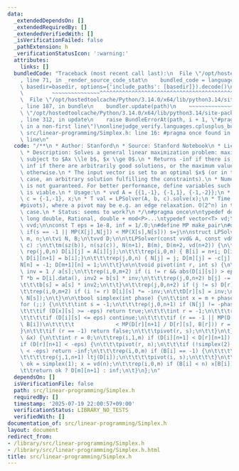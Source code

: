 ```yaml
---
data:
  _extendedDependsOn: []
  _extendedRequiredBy: []
  _extendedVerifiedWith: []
  _isVerificationFailed: false
  _pathExtension: h
  _verificationStatusIcon: ':warning:'
  attributes:
    links: []
  bundledCode: "Traceback (most recent call last):\n  File \"/opt/hostedtoolcache/Python/3.14.0/x64/lib/python3.14/site-packages/onlinejudge_verify/documentation/build.py\"\
    , line 71, in _render_source_code_stat\n    bundled_code = language.bundle(stat.path,\
    \ basedir=basedir, options={'include_paths': [basedir]}).decode()\n          \
    \         ~~~~~~~~~~~~~~~^^^^^^^^^^^^^^^^^^^^^^^^^^^^^^^^^^^^^^^^^^^^^^^^^^^^^^^^^^^^^^^^^^\n\
    \  File \"/opt/hostedtoolcache/Python/3.14.0/x64/lib/python3.14/site-packages/onlinejudge_verify/languages/cplusplus.py\"\
    , line 187, in bundle\n    bundler.update(path)\n    ~~~~~~~~~~~~~~^^^^^^\n  File\
    \ \"/opt/hostedtoolcache/Python/3.14.0/x64/lib/python3.14/site-packages/onlinejudge_verify/languages/cplusplus_bundle.py\"\
    , line 312, in update\n    raise BundleErrorAt(path, i + 1, \"#pragma once found\
    \ in a non-first line\")\nonlinejudge_verify.languages.cplusplus_bundle.BundleErrorAt:\
    \ src/linear-programming/Simplex.h: line 16: #pragma once found in a non-first\
    \ line\n"
  code: "/**\n * Author: Stanford\n * Source: Stanford Notebook\n * License: MIT\n\
    \ * Description: Solves a general linear maximization problem: maximize $c^T x$\
    \ subject to $Ax \\le b$, $x \\ge 0$.\n * Returns -inf if there is no solution,\
    \ inf if there are arbitrarily good solutions, or the maximum value of $c^T x$\
    \ otherwise.\n * The input vector is set to an optimal $x$ (or in the unbounded\
    \ case, an arbitrary solution fulfilling the constraints).\n * Numerical stability\
    \ is not guaranteed. For better performance, define variables such that $x = 0$\
    \ is viable.\n * Usage:\n * vvd A = {{1,-1}, {-1,1}, {-1,-2}};\n * vd b = {1,1,-4},\
    \ c = {-1,-1}, x;\n * T val = LPSolver(A, b, c).solve(x);\n * Time: O(NM * \\\
    #pivots), where a pivot may be e.g. an edge relaxation. O(2^n) in the general\
    \ case.\n * Status: seems to work?\n */\n#pragma once\n\ntypedef double T; //\
    \ long double, Rational, double + mod<P>...\ntypedef vector<T> vd;\ntypedef vector<vd>\
    \ vvd;\n\nconst T eps = 1e-8, inf = 1/.0;\n#define MP make_pair\n#define ltj(X)\
    \ if(s == -1 || MP(X[j],N[j]) < MP(X[s],N[s])) s=j\n\nstruct LPSolver {\n\tint\
    \ m, n;\n\tvi N, B;\n\tvvd D;\n\n\tLPSolver(const vvd& A, const vd& b, const vd&\
    \ c) :\n\t\tm(sz(b)), n(sz(c)), N(n+1), B(m), D(m+2, vd(n+2)) {\n\t\t\trep(i,0,m)\
    \ rep(j,0,n) D[i][j] = A[i][j];\n\t\t\trep(i,0,m) { B[i] = n+i; D[i][n] = -1;\
    \ D[i][n+1] = b[i];}\n\t\t\trep(j,0,n) { N[j] = j; D[m][j] = -c[j]; }\n\t\t\t\
    N[n] = -1; D[m+1][n] = 1;\n\t\t}\n\n\tvoid pivot(int r, int s) {\n\t\tT *a = D[r].data(),\
    \ inv = 1 / a[s];\n\t\trep(i,0,m+2) if (i != r && abs(D[i][s]) > eps) {\n\t\t\t\
    T *b = D[i].data(), inv2 = b[s] * inv;\n\t\t\trep(j,0,n+2) b[j] -= a[j] * inv2;\n\
    \t\t\tb[s] = a[s] * inv2;\n\t\t}\n\t\trep(j,0,n+2) if (j != s) D[r][j] *= inv;\n\
    \t\trep(i,0,m+2) if (i != r) D[i][s] *= -inv;\n\t\tD[r][s] = inv;\n\t\tswap(B[r],\
    \ N[s]);\n\t}\n\n\tbool simplex(int phase) {\n\t\tint x = m + phase - 1;\n\t\t\
    for (;;) {\n\t\t\tint s = -1;\n\t\t\trep(j,0,n+1) if (N[j] != -phase) ltj(D[x]);\n\
    \t\t\tif (D[x][s] >= -eps) return true;\n\t\t\tint r = -1;\n\t\t\trep(i,0,m) {\n\
    \t\t\t\tif (D[i][s] <= eps) continue;\n\t\t\t\tif (r == -1 || MP(D[i][n+1] / D[i][s],\
    \ B[i])\n\t\t\t\t             < MP(D[r][n+1] / D[r][s], B[r])) r = i;\n\t\t\t\
    }\n\t\t\tif (r == -1) return false;\n\t\t\tpivot(r, s);\n\t\t}\n\t}\n\n\tT solve(vd\
    \ &x) {\n\t\tint r = 0;\n\t\trep(i,1,m) if (D[i][n+1] < D[r][n+1]) r = i;\n\t\t\
    if (D[r][n+1] < -eps) {\n\t\t\tpivot(r, n);\n\t\t\tif (!simplex(2) || D[m+1][n+1]\
    \ < -eps) return -inf;\n\t\t\trep(i,0,m) if (B[i] == -1) {\n\t\t\t\tint s = 0;\n\
    \t\t\t\trep(j,1,n+1) ltj(D[i]);\n\t\t\t\tpivot(i, s);\n\t\t\t}\n\t\t}\n\t\tbool\
    \ ok = simplex(1); x = vd(n);\n\t\trep(i,0,m) if (B[i] < n) x[B[i]] = D[i][n+1];\n\
    \t\treturn ok ? D[m][n+1] : inf;\n\t}\n};\n"
  dependsOn: []
  isVerificationFile: false
  path: src/linear-programming/Simplex.h
  requiredBy: []
  timestamp: '2025-07-19 22:00:57+09:00'
  verificationStatus: LIBRARY_NO_TESTS
  verifiedWith: []
documentation_of: src/linear-programming/Simplex.h
layout: document
redirect_from:
- /library/src/linear-programming/Simplex.h
- /library/src/linear-programming/Simplex.h.html
title: src/linear-programming/Simplex.h
---
```

